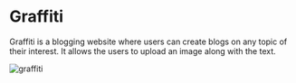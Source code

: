 # Graffiti

Graffiti is a blogging website where users can create blogs on any topic of their interest. It allows the users to upload an image along with the text.

![graffiti](https://github.com/ayushp1202/Graffiti/assets/153294279/f681980e-0538-4908-9c6c-e053be1a09ba)
